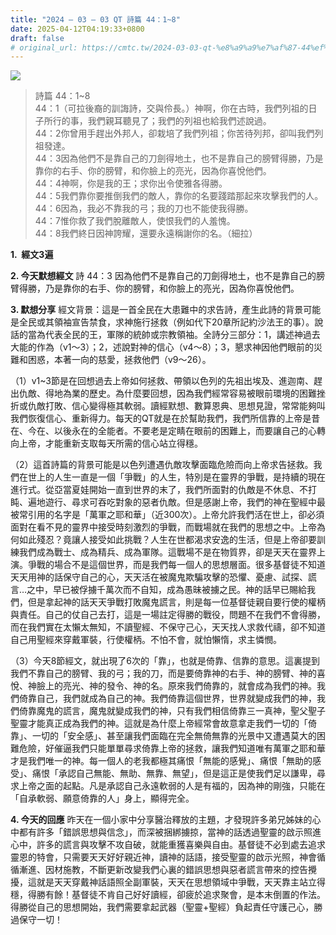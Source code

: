```yaml
---
title: "2024 – 03 – 03 QT 詩篇 44：1~8"
date: 2025-04-12T04:19:33+0800
draft: false
# original_url: https://cmtc.tw/2024-03-03-qt-%e8%a9%a9%e7%af%87-44%ef%bc%9a18
---
```


![](/images/qt.jpg)
> 詩篇 44：1\~8  
> 44：1（可拉後裔的訓誨詩，交與伶長。）神啊，你在古時，我們列祖的日子所行的事，我們親耳聽見了；我們的列祖也給我們述說過。  
> 44：2你曾用手趕出外邦人，卻栽培了我們列祖；你苦待列邦，卻叫我們列祖發達。  
> 44：3因為他們不是靠自己的刀劍得地土，也不是靠自己的膀臂得勝，乃是靠你的右手、你的膀臂，和你臉上的亮光，因為你喜悅他們。  
> 44：4神啊，你是我的王；求你出令使雅各得勝。  
> 44：5我們靠你要推倒我們的敵人，靠你的名要踐踏那起來攻擊我們的人。  
> 44：6因為，我必不靠我的弓；我的刀也不能使我得勝。  
> 44：7惟你救了我們脫離敵人，使恨我們的人羞愧。  
> 44：8我們終日因神誇耀，還要永遠稱謝你的名。（細拉）

**1.  經文3遍**

**2. 今天默想經文**
詩 44：3 因為他們不是靠自己的刀劍得地土，也不是靠自己的膀臂得勝，乃是靠你的右手、你的膀臂，和你臉上的亮光，因為你喜悅他們。

**3. 默想分享**
經文背景：這是一首全民在大患難中的求告詩，產生此詩的背景可能是全民或其領袖宣告禁食，求神施行拯救（例如代下20章所記約沙法王的事）。說話的當為代表全民的王，軍隊的統帥或宗教領袖。全詩分三部分：1，講述神過去大能的作為（v1～3）；2，述說對神的信心（v4～8）；3，懇求神因他們眼前的災難和困惑，本著一向的慈愛，拯救他們（v9～26）。

（1）v1\~3節是在回想過去上帝如何拯救、帶領以色列的先祖出埃及、進迦南、趕出仇敵、得地為業的歷史。為什麼要回想，因為我們經常容易被眼前環境的困難挫折或仇敵打敗、信心變得極其軟弱。讀經默想、數算恩典、思想見證，常常能夠叫我們恢復信心、重新得力。每天的QT就是在於幫助我們，我們所信靠的上帝是昔在、今在、以後永在的全能者。不要老是定睛在眼前的困難上，而要讓自己的心轉向上帝，才能重新支取每天所需的信心站立得穩。

（2）這首詩篇的背景可能是以色列遭遇仇敵攻擊面臨危險而向上帝求告拯救。我們在世上的人生一直是一個「爭戰」的人生，特別是在靈界的爭戰，是持續的現在進行式。從亞當夏娃開始一直到世界的末了，我們所面對的仇敵是不休息、不打盹、遍地遊行、尋求可吞吃對象的惡者仇敵。但是感謝上帝，我們的神在聖經中最被常引用的名字是「萬軍之耶和華」（近300次）。上帝允許我們活在世上，卻必須面對在看不見的靈界中接受時刻激烈的爭戰，而戰場就在我們的思想之中。上帝為何如此殘忍？竟讓人接受如此挑戰？人生在世都渴求安逸的生活，但是上帝卻要訓練我們成為戰士、成為精兵、成為軍隊。這戰場不是在物質界，卻是天天在靈界上演。爭戰的場合不是這個世界，而是我們每一個人的思想層面。很多基督徒不知道天天用神的話保守自己的心，天天活在被魔鬼欺騙攻擊的恐懼、憂慮、試探、謊言…之中，早已被俘擄千萬次而不自知，成為愚昧被擄之民。神的話早已賜給我們，但是拿起神的話天天爭戰打敗魔鬼謊言，則是每一位基督徒親自要行使的權柄與責任。自己的仗自己去打，這是一場註定得勝的戰役，問題不在我們不會得勝，而在我們實在太懶太無知，不讀聖經、不保守己心，天天找人求救代禱，卻不知道自己用聖經來穿戴軍裝，行使權柄。不怕不會，就怕懶惰，求主憐憫。

（3）今天8節經文，就出現了6次的「靠」，也就是倚靠、信靠的意思。這裏提到我們不靠自己的膀臂、我的弓；我的刀，而是要倚靠神的右手、神的膀臂、神的喜悅、神臉上的亮光、神的發令、神的名。原來我們倚靠的，就會成為我們的神。我們倚靠自己，我們就成為自己的神。我們倚靠這個世界，世界就變成我們的神，我們倚靠魔鬼的謊言，魔鬼就變成我們的神，只有我們相信倚靠三一真神，聖父聖子聖靈才能真正成為我們的神。這就是為什麼上帝經常會故意拿走我們一切的「倚靠」、一切的「安全感」、甚至讓我們面臨在完全無倚無靠的光景中又遭遇莫大的困難危險，好催逼我們只能單單尋求倚靠上帝的拯救，讓我們知道唯有萬軍之耶和華才是我們唯一的神。每一個人的老我都極其痛恨「無能的感覺」、痛恨「無助的感受」、痛恨「承認自己無能、無助、無靠、無望」，但是這正是使我們足以謙卑，尋求上帝之面的起點。凡是承認自己永遠軟弱的人是有福的，因為神的剛強，只能在「自承軟弱、願意倚靠的人」身上，顯得完全。

**4. 今天的回應**
昨天在一個小家中分享醫治釋放的主題，才發現許多弟兄姊妹的心中都有許多「錯誤思想與信念」，而深被捆綁擄掠，當神的話透過聖靈的啟示照進心中，許多的謊言與攻擊不攻自破，就能重獲喜樂與自由。基督徒不必到處去追求靈恩的特會，只需要天天好好親近神，讀神的話語，接受聖靈的啟示光照，神會循循漸進、因材施教，不斷更新改變我們心裏的錯誤思想與惡者謊言帶來的控告攪擾，這就是天天穿戴神話語照全副軍裝，天天在思想領域中爭戰，天天靠主站立得穩，得勝有餘！基督徒不肯自己好好讀經，卻疲於追求聚會，是本末倒置的作法。得勝從自己的思想開始，我們需要拿起武器（聖靈+聖經）負起責任守護己心，勝過保守一切！
